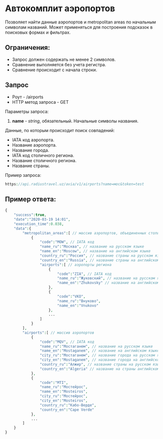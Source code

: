 Автокомплит аэропортов
======================

Позволяет найти данные аэропортов и metropolitan areas по начальным символам названий. Может применяться для построения подсказок в поисковых формах и фильтрах.

Ограничения:
------------

* Запрос должен содержать не менее 2 символов.
* Сравнение выполняется без учета регистра.
* Сравнение происходит с начала строки.

Запрос
------

* Роут - /airports
* HTTP метод запроса - GET

Параметры запроса:

1. **name** - *string*, обязательный. Начальные символы названия.

Данные, по которым происходит поиск совпадений:

* IATA код аэропорта.
* Название аэропорта.
* Название города.
* IATA код столичного региона.
* Название столичного региона.
* Название страны.

Пример запроса:

```php
https://api.radiustravel.uz/avia/v1/airports?name=мос&token=test
```

Пример ответа:
--------------

```php
{
    "success":true,
    "date":"2020-03-19 14:01",
    "execution_time":0.038,
    "data":{
        "metropolitan_areas":[ // массив аэропортов, объединенных столичными регионами (metropolitan areas)
            {
                "code":"MOW", // IATA код
                "name_ru":"Москва", // название на русском языке
                "name_en":"Moscow", // название на английском языке
                "country_ru":"Россия", // название страны на русском языке
                "country_en":"Russia", // название страны на английском языке
                "airports":[ // аэропорты региона
                    {
                        "code":"ZIA", // IATA код
                        "name_ru":"Жуковский", // название на русском языке
                        "name_en":"Zhukovsky" // название на английском языке
                    },
                    {
                        "code":"VKO",
                        "name_ru":"Внуково",
                        "name_en":"Vnukovo"
                    },
                    ...
                ]
            }
        ],
        "airports":[ // массив аэропортов
            {
                "code":"MQV", // IATA код
                "name_ru":"Мостаганем", // название на русском языке
                "name_en":"Mostaganem", // название на английском языке
                "city_ru":"Мостаганем", // название города на русском языке
                "city_en":"Mostaganem", // название города на английском языке
                "country_ru":"Алжир", // название страны на русском языке
                "country_en":"Algeria" // название на страны английском языке
            },
            {
                "code":"MTI",
                "name_ru":"Мостейрос",
                "name_en":"Mosteiros",
                "city_ru":"Мостейрос",
                "city_en":"Mosteiros",
                "country_ru":"Кабо-Верде",
                "country_en":"Cape Verde"
            },
            ...
        ]
    }
}
```